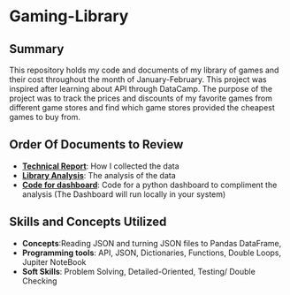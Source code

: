 # Gaming-Library

## Summary
This repository holds my code and documents of my library of games and their cost throughout the month of January-February. This project was inspired after learning about API through DataCamp. The purpose of the project was to track the prices and discounts of my favorite games from different game stores and find which game stores provided the cheapest games to buy from.

## Order Of Documents to Review

- **[Technical Report](https://github.com/Christopher-Arzate/Gaming-Library/blob/main/Technical%20Report.ipynb)**: How I collected the data
- **[Library Analysis](https://github.com/Christopher-Arzate/Gaming-Library/blob/main/Library%20Analysis.ipynb)**: The analysis of the data 
- **[Code for dashboard](https://github.com/Christopher-Arzate/Gaming-Library/blob/main/app.py)**: Code for a python dashboard to compliment the analysis (The Dashboard will run locally in your system) 


## Skills and Concepts Utilized
-  **Concepts**:Reading JSON and turning JSON files to Pandas DataFrame,
- **Programming tools**: API, JSON, Dictionaries, Functions, Double Loops, Jupiter NoteBook
- **Soft Skills**: Problem Solving, Detailed-Oriented, Testing/ Double Checking
  
